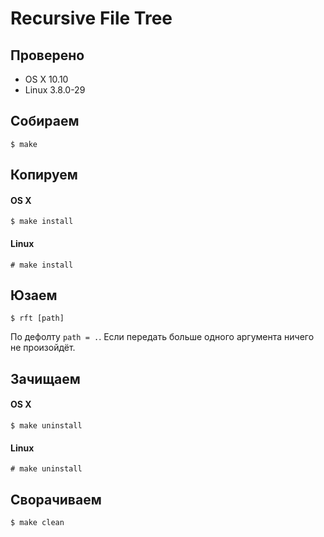 # Recursive File Tree
## Проверено
- OS X 10.10
- Linux 3.8.0-29

## Собираем
```
$ make
```

## Копируем
#### OS X
```
$ make install
```
#### Linux
```
# make install
```

## Юзаем
```
$ rft [path]
```
По дефолту `path = .`. Если передать больше одного аргумента ничего не произойдёт.

## Зачищаем
#### OS X
```
$ make uninstall
```
#### Linux
```
# make uninstall
```

## Сворачиваем
```
$ make clean
```